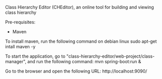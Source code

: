 Class Hierarchy Editor (CHEditor), an online tool for building and viewing class hierarchy

Pre-requisites:
- Maven

To install maven, run the following command on debian linux 
sudo apt-get intall maven -y

To start the application, go to "class-hierarchy-editor/web-project/class-manager", and run the following command:
mvn spring-boot:run &

Go to the browser and open the following URL: http://localhost:9090/




